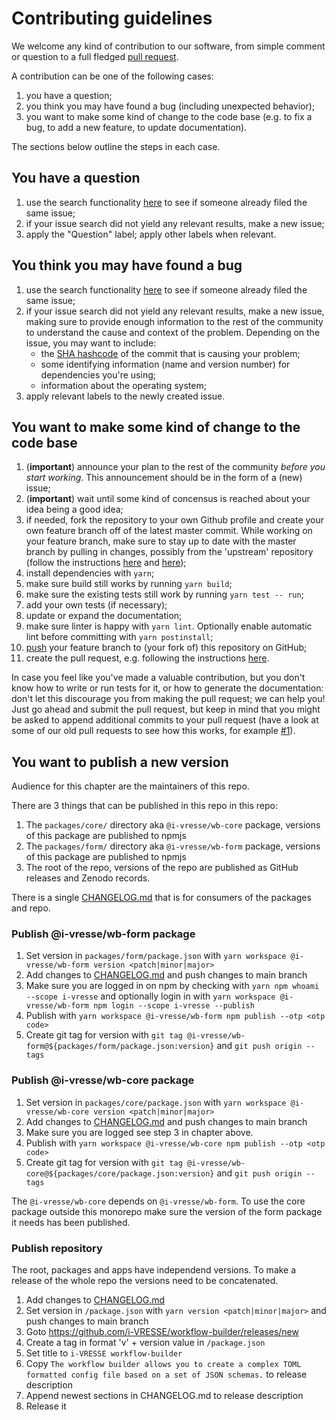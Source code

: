 # Contributing guidelines

We welcome any kind of contribution to our software, from simple comment or question to a full fledged [pull request](https://help.github.com/articles/about-pull-requests/).

A contribution can be one of the following cases:

1. you have a question;
1. you think you may have found a bug (including unexpected behavior);
1. you want to make some kind of change to the code base (e.g. to fix a bug, to add a new feature, to update documentation).

The sections below outline the steps in each case.

## You have a question

1. use the search functionality [here](https://github.com/i-VRESSE/workflow-builder/issues) to see if someone already filed the same issue;
1. if your issue search did not yield any relevant results, make a new issue;
1. apply the "Question" label; apply other labels when relevant.

## You think you may have found a bug

1. use the search functionality [here](https://github.com/i-VRESSE/workflow-builder/issues) to see if someone already filed the same issue;
1. if your issue search did not yield any relevant results, make a new issue, making sure to provide enough information to the rest of the community to understand the cause and context of the problem. Depending on the issue, you may want to include:
   - the [SHA hashcode](https://help.github.com/articles/autolinked-references-and-urls/#commit-shas) of the commit that is causing your problem;
   - some identifying information (name and version number) for dependencies you're using;
   - information about the operating system;
1. apply relevant labels to the newly created issue.

## You want to make some kind of change to the code base

1. (**important**) announce your plan to the rest of the community _before you start working_. This announcement should be in the form of a (new) issue;
1. (**important**) wait until some kind of concensus is reached about your idea being a good idea;
1. if needed, fork the repository to your own Github profile and create your own feature branch off of the latest master commit. While working on your feature branch, make sure to stay up to date with the master branch by pulling in changes, possibly from the 'upstream' repository (follow the instructions [here](https://help.github.com/articles/configuring-a-remote-for-a-fork/) and [here](https://help.github.com/articles/syncing-a-fork/));
2. install dependencies with `yarn`;
3. make sure build still works by running `yarn build`;
4. make sure the existing tests still work by running `yarn test -- run`;
5. add your own tests (if necessary);
6. update or expand the documentation;
7. make sure linter is happy with `yarn lint`. Optionally enable automatic lint before committing with `yarn postinstall`;
8. [push](http://rogerdudler.github.io/git-guide/) your feature branch to (your fork of) this repository on GitHub;
9. create the pull request, e.g. following the instructions [here](https://help.github.com/articles/creating-a-pull-request/).

In case you feel like you've made a valuable contribution, but you don't know how to write or run tests for it, or how to generate the documentation: don't let this discourage you from making the pull request; we can help you! Just go ahead and submit the pull request, but keep in mind that you might be asked to append additional commits to your pull request (have a look at some of our old pull requests to see how this works, for example [#1](https://github.com/i-VRESSE/workflow-builder/pull/1)).

## You want to publish a new version

Audience for this chapter are the maintainers of this repo.

There are 3 things that can be published in this repo in this repo:

1. The `packages/core/` directory aka `@i-vresse/wb-core` package, versions of this package are published to npmjs
2. The `packages/form/` directory aka `@i-vresse/wb-form` package, versions of this package are published to npmjs
3. The root of the repo, versions of the repo are published as GitHub releases and Zenodo records.

There is a single [CHANGELOG.md](CHANGELOG.md) that is for consumers of the packages and repo.

### Publish @i-vresse/wb-form package

1. Set version in `packages/form/package.json` with `yarn workspace @i-vresse/wb-form version <patch|minor|major>`
2. Add changes to [CHANGELOG.md](CHANGELOG.md) and push changes to main branch
3. Make sure you are logged in on npm by checking with `yarn npm whoami --scope i-vresse` and optionally login in with `yarn workspace @i-vresse/wb-form npm login --scope i-vresse --publish`
4. Publish with `yarn workspace @i-vresse/wb-form npm publish --otp <otp code>`
5. Create git tag for version with `git tag @i-vresse/wb-form@${packages/form/package.json:version}` and `git push origin --tags`

### Publish @i-vresse/wb-core package

1. Set version in `packages/core/package.json` with `yarn workspace @i-vresse/wb-core version <patch|minor|major>`
2. Add changes to [CHANGELOG.md](CHANGELOG.md) and push changes to main branch
3. Make sure you are logged see step 3 in  chapter above.
4. Publish with `yarn workspace @i-vresse/wb-core npm publish --otp <otp code>`
5. Create git tag for version with `git tag @i-vresse/wb-core@${packages/core/package.json:version}` and `git push origin --tags`

The `@i-vresse/wb-core` depends on `@i-vresse/wb-form`. 
To use the core package outside this monorepo make sure the version of the form package it needs has been published.

### Publish repository

The root, packages and apps have independend versions. To make a release of the whole repo the versions need to be concatenated.

1. Add changes to [CHANGELOG.md](CHANGELOG.md)
2. Set version in `/package.json` with `yarn version <patch|minor|major>` and push changes to main branch
3. Goto https://github.com/i-VRESSE/workflow-builder/releases/new
4. Create a tag in format 'v' + version value in `/package.json`
5. Set title to `i-VRESSE workflow-builder`
6. Copy `The workflow builder allows you to create a complex TOML formatted config file based on a set of JSON schemas.` to release description
7. Append newest sections in CHANGELOG.md to release description
8. Release it
